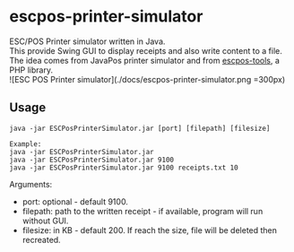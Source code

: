 # escpos-printer-simulator
ESC/POS Printer simulator written in Java.  
This provide Swing GUI to display receipts and also write content to a file.
The idea comes from JavaPos printer simulator and from [escpos-tools](https://github.com/receipt-print-hq/escpos-tools), a PHP library.  
![ESC POS Printer simulator](./docs/escpos-printer-simulator.png =300px)  

## Usage
```
java -jar ESCPosPrinterSimulator.jar [port] [filepath] [filesize]

Example:
java -jar ESCPosPrinterSimulator.jar
java -jar ESCPosPrinterSimulator.jar 9100
java -jar ESCPosPrinterSimulator.jar 9100 receipts.txt 10
```
Arguments:
- port: optional - default 9100.  
- filepath: path to the written receipt - if available, program will run without GUI.  
- filesize: in KB - default 200. If reach the size, file will be deleted then recreated.  

